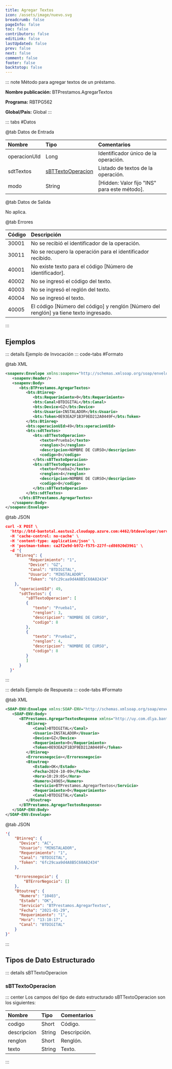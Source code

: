 ```yaml
---
title: Agregar Textos
icon: /assets/image/nuevo.svg
breadcrumb: false
pageInfo: false
toc: false
contributors: false
editLink: false
lastUpdated: false
prev: false
next: false
comment: false
footer: false
backtotop: false
---
```


<!-- ABRE DATOS DEL MÉTODO -->
::: note Método para agregar textos de un préstamo.

**Nombre publicación:** BTPrestamos.AgregarTextos

**Programa:** RBTPG562

**Global/País:** Global
:::
<!-- CIERRA DATOS DEL MÉTODO -->

<!-- ABRE TABLA DE DATOS -->
::: tabs #Datos 

@tab Datos de Entrada

Nombre | Tipo | Comentarios
:--------- | :--------- | :---------
operacionUId | Long | Identificador único de la operación.
sdtTextos | [sBTTextoOperacion](#sbttextooperacion) | Listado de textos de la operación.
modo | String | [Hidden: Valor fijo "INS" para este método].

@tab Datos de Salida

No aplica.

@tab Errores

Código | Descripción
:--------- | :-----------
30001 | No se recibió el identificador de la operación.
30011 | No se recupero la operación para el identificador recibido.
40001 | No existe texto para el código [Número de identificador].
40002 | No se ingresó el código del texto.
40003 | No se ingresó el reglón del texto.
40004 | No se ingresó el texto.
40005 | El código [Número del código] y renglón [Número del renglón] ya tiene texto ingresado.

::: 
<!-- CIERRA TABLA DE DATOS -->

## **Ejemplos**

<!-- ABRE EJEMPLO DE INVOCACIÓN -->
::: details Ejemplo de Invocación 
::: code-tabs #Formato

@tab XML
```xml
<soapenv:Envelope xmlns:soapenv="http://schemas.xmlsoap.org/soap/envelope/" xmlns:bts="http://uy.com.dlya.bantotal/BTSOA/">
   <soapenv:Header/>
   <soapenv:Body>
      <bts:BTPrestamos.AgregarTextos>
         <bts:Btinreq>
            <bts:Requerimiento>0</bts:Requerimiento>
            <bts:Canal>BTDIGITAL</bts:Canal>
            <bts:Device>GZ</bts:Device>
            <bts:Usuario>INSTALADOR</bts:Usuario>
            <bts:Token>0E93EA2F1B3F9ED212A0449F</bts:Token>
         </bts:Btinreq>
         <bts:operacionUId>49</bts:operacionUId>
         <bts:sdtTextos>
            <bts:sBTTextoOperacion>
               <texto>Prueba1</texto>
               <renglon>3</renglon>
               <descripcion>NOMBRE DE CURSO</descripcion>
               <codigo>8</codigo>
            </bts:sBTTextoOperacion>
            <bts:sBTTextoOperacion>
               <texto>Prueba2</texto>
               <renglon>4</renglon>
               <descripcion>NOMBRE DE CURSO</descripcion>
               <codigo>8</codigo>
            </bts:sBTTextoOperacion>
         </bts:sdtTextos>
      </bts:BTPrestamos.AgregarTextos>
   </soapenv:Body>
</soapenv:Envelope>
```

@tab JSON
```json
curl -X POST \
  'http://btd-bantotal.eastus2.cloudapp.azure.com:4462/btdeveloper/servlet/com.dlya.bantotal.odwsbt_BTPrestamos?AgregarTextos=' \
  -H 'cache-control: no-cache' \
  -H 'content-type: application/json' \
  -H 'postman-token: ca2f2e9d-b972-f575-227f-cd86920d3961' \
  -d '{
    "Btinreq": {
          "Requerimiento": "1",
          "Device": "GZ",
          "Canal": "BTDIGITAL",
          "Usuario": "MINSTALADOR",
          "Token": "6fc29caa9d4A8B5C60A82434"
    },
      "operacionUId": 49,
      "sdtTextos": {
         "sBTTextoOperacion": [
         {
            "texto": "Prueba1",
            "renglon": 3,
            "descripcion": "NOMBRE DE CURSO",
            "codigo": 8
         },
         {
            "texto": "Prueba2",
            "renglon": 4,
            "descripcion": "NOMBRE DE CURSO",
            "codigo": 8
         }
         ]
      }
  }'
```
:::
<!-- CIERRA EJEMPLO DE INVOCACIÓN -->

<!-- ABRE EJEMPLO DE RESPUESTA -->
::: details Ejemplo de Respuesta 
::: code-tabs #Formato

@tab XML
```xml
<SOAP-ENV:Envelope xmlns:SOAP-ENV="http://schemas.xmlsoap.org/soap/envelope/" xmlns:xsd="http://www.w3.org/2001/XMLSchema" xmlns:SOAP-ENC="http://schemas.xmlsoap.org/soap/encoding/" xmlns:xsi="http://www.w3.org/2001/XMLSchema-instance">
   <SOAP-ENV:Body>
      <BTPrestamos.AgregarTextosResponse xmlns="http://uy.com.dlya.bantotal/BTSOA/">
         <Btinreq>
            <Canal>BTDIGITAL</Canal>
            <Usuario>INSTALADOR</Usuario>
            <Device>GZ</Device>
            <Requerimiento>0</Requerimiento>
            <Token>0E93EA2F1B3F9ED212A0449F</Token>
         </Btinreq>
         <Erroresnegocio></Erroresnegocio>
         <Btoutreq>
            <Estado>OK</Estado>
            <Fecha>2024-10-09</Fecha>
            <Hora>10:29:05</Hora>
            <Numero>24965</Numero>
            <Servicio>BTPrestamos.AgregarTextos</Servicio>
            <Requerimiento>0</Requerimiento>
            <Canal>BTDIGITAL</Canal>
         </Btoutreq>
      </BTPrestamos.AgregarTextosResponse>
   </SOAP-ENV:Body>
</SOAP-ENV:Envelope>
```

@tab JSON
```json
'{
    "Btinreq": {
      "Device": "AC",
      "Usuario": "MINSTALADOR",
      "Requerimiento": "1",
      "Canal": "BTDIGITAL",
      "Token": "6fc29caa9d4A8B5C60A82434"
    },
    
    "Erroresnegocio": {
        "BTErrorNegocio": []
    },
    "Btoutreq": {
      "Numero": "10403",
      "Estado": "OK",
      "Servicio": "BTPrestamos.AgregarTextos",
      "Fecha": "2021-01-29",
      "Requerimiento": "1",
      "Hora": "13:10:17",
      "Canal": "BTDIGITAL"
    }
}'
```
::: 
<!-- CIERRA EJEMPLO DE RESPUESTA -->

## **Tipos de Dato Estructurado**

<!-- ABRE SDT -->
::: details sBTTextoOperacion  

### sBTTextoOperacion

::: center 
Los campos del tipo de dato estructurado sBTTextoOperacion son los siguientes: 

Nombre | Tipo | Comentarios 
:--------- | :----------- | :----------- 
codigo | Short | Código.
descripcion | String | Descripción.
renglon | Short | Renglón. 
texto | String | Texto.

:::
<!-- CIERRA SDT -->